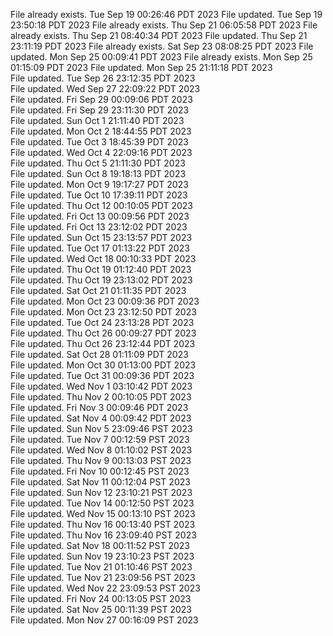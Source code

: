 File already exists.
Tue Sep 19 00:26:46 PDT 2023
File updated.
Tue Sep 19 23:50:18 PDT 2023
File already exists.
Thu Sep 21 06:05:58 PDT 2023
File already exists.
Thu Sep 21 08:40:34 PDT 2023
File updated.
Thu Sep 21 23:11:19 PDT 2023
File already exists.
Sat Sep 23 08:08:25 PDT 2023
File updated.
Mon Sep 25 00:09:41 PDT 2023
File already exists.
Mon Sep 25 01:15:09 PDT 2023
File updated.
Mon Sep 25 21:11:18 PDT 2023
<br />File updated.
Tue Sep 26 23:12:35 PDT 2023
<br />File updated.
Wed Sep 27 22:09:22 PDT 2023
<br />File updated.
Fri Sep 29 00:09:06 PDT 2023
<br />File updated.
Fri Sep 29 23:11:30 PDT 2023
<br />File updated.
Sun Oct  1 21:11:40 PDT 2023
<br />File updated.
Mon Oct  2 18:44:55 PDT 2023
<br />File updated.
Tue Oct  3 18:45:39 PDT 2023
<br />File updated.
Wed Oct  4 22:09:16 PDT 2023
<br />File updated.
Thu Oct  5 21:11:30 PDT 2023
<br />File updated.
Sun Oct  8 19:18:13 PDT 2023
<br />File updated.
Mon Oct  9 19:17:27 PDT 2023
<br />File updated.
Tue Oct 10 17:39:11 PDT 2023
<br />File updated.
Thu Oct 12 00:10:05 PDT 2023
<br />File updated.
Fri Oct 13 00:09:56 PDT 2023
<br />File updated.
Fri Oct 13 23:12:02 PDT 2023
<br />File updated.
Sun Oct 15 23:13:57 PDT 2023
<br />File updated.
Tue Oct 17 01:13:22 PDT 2023
<br />File updated.
Wed Oct 18 00:10:33 PDT 2023
<br />File updated.
Thu Oct 19 01:12:40 PDT 2023
<br />File updated.
Thu Oct 19 23:13:02 PDT 2023
<br />File updated.
Sat Oct 21 01:11:35 PDT 2023
<br />File updated.
Mon Oct 23 00:09:36 PDT 2023
<br />File updated.
Mon Oct 23 23:12:50 PDT 2023
<br />File updated.
Tue Oct 24 23:13:28 PDT 2023
<br />File updated.
Thu Oct 26 00:09:27 PDT 2023
<br />File updated.
Thu Oct 26 23:12:44 PDT 2023
<br />File updated.
Sat Oct 28 01:11:09 PDT 2023
<br />File updated.
Mon Oct 30 01:13:00 PDT 2023
<br />File updated.
Tue Oct 31 00:09:36 PDT 2023
<br />File updated.
Wed Nov  1 03:10:42 PDT 2023
<br />File updated.
Thu Nov  2 00:10:05 PDT 2023
<br />File updated.
Fri Nov  3 00:09:46 PDT 2023
<br />File updated.
Sat Nov  4 00:09:42 PDT 2023
<br />File updated.
Sun Nov  5 23:09:46 PST 2023
<br />File updated.
Tue Nov  7 00:12:59 PST 2023
<br />File updated.
Wed Nov  8 01:10:02 PST 2023
<br />File updated.
Thu Nov  9 00:13:03 PST 2023
<br />File updated.
Fri Nov 10 00:12:45 PST 2023
<br />File updated.
Sat Nov 11 00:12:04 PST 2023
<br />File updated.
Sun Nov 12 23:10:21 PST 2023
<br />File updated.
Tue Nov 14 00:12:50 PST 2023
<br />File updated.
Wed Nov 15 00:13:10 PST 2023
<br />File updated.
Thu Nov 16 00:13:40 PST 2023
<br />File updated.
Thu Nov 16 23:09:40 PST 2023
<br />File updated.
Sat Nov 18 00:11:52 PST 2023
<br />File updated.
Sun Nov 19 23:10:23 PST 2023
<br />File updated.
Tue Nov 21 01:10:46 PST 2023
<br />File updated.
Tue Nov 21 23:09:56 PST 2023
<br />File updated.
Wed Nov 22 23:09:53 PST 2023
<br />File updated.
Fri Nov 24 00:13:05 PST 2023
<br />File updated.
Sat Nov 25 00:11:39 PST 2023
<br />File updated.
Mon Nov 27 00:16:09 PST 2023

